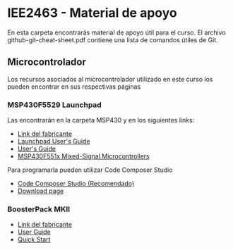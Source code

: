 # IEE2463 - Material de apoyo

En esta carpeta encontrarás material de apoyo útil para el curso. El archivo github-git-cheat-sheet.pdf contiene una lista de comandos útiles de Git.

## Microcontrolador

Los recursos asociados al microcontrolador utilizado en este curso los pueden encontrar en sus respectivas páginas

### MSP430F5529 Launchpad

Las encontrarán en la carpeta MSP430 y en los siguientes links:

- [Link del fabricante](http://www.ti.com/tool/MSP-EXP430F5529LP)
- [Launchpad User's Guide](http://www.ti.com/lit/ug/slau533d/slau533d.pdf)
- [User's Guide](http://www.ti.com/lit/ug/slau208q/slau208q.pdf)
- [MSP430F551x Mixed-Signal Microcontrollers](http://www.ti.com/lit/ds/symlink/msp430f5529.pdf)

Para programarla pueden utilizar Code Composer Studio
- [Code Composer Studio (Recomendado)](http://www.ti.com/tool/CCSTUDIO)
- [Download page](http://processors.wiki.ti.com/index.php/Download_CCS)

### BoosterPack MKII

- [Link del fabricante](https://www.ti.com/tool/BOOSTXL-EDUMKII)
- [User Guide](https://www.ti.com/lit/ug/slau599a/slau599a.pdf?ts=1596747017489&ref_url=https%253A%252F%252Fwww.ti.com%252Ftool%252FBOOSTXL-EDUMKII)
- [Quick Start](https://www.ti.com/lit/ml/slau600/slau600.pdf?ts=1596747017315&ref_url=https%253A%252F%252Fwww.ti.com%252Ftool%252FBOOSTXL-EDUMKII)

